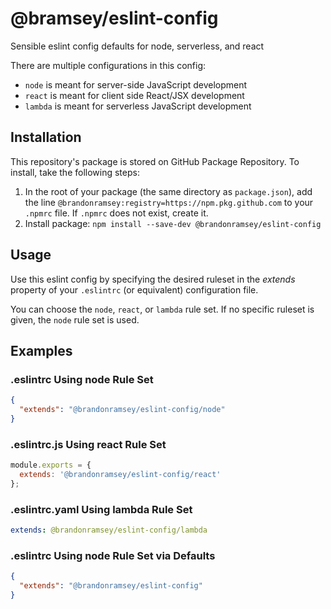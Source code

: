 # @bramsey/eslint-config

Sensible eslint config defaults for node, serverless, and react

There are multiple configurations in this config:

* `node` is meant for server-side JavaScript development
* `react` is meant for client side React/JSX development
* `lambda` is meant for serverless JavaScript development

## Installation
This repository's package is stored on GitHub Package Repository. To install,
take the following steps:

1. In the root of your package (the same directory as
    `package.json`), add the line `@brandonramsey:registry=https://npm.pkg.github.com`
    to your `.npmrc` file. If `.npmrc` does not exist, create it.
2. Install package: `npm install --save-dev @brandonramsey/eslint-config`

## Usage
Use this eslint config by specifying the desired ruleset in the *extends*
property of your `.eslintrc` (or equivalent) configuration file.

You can choose the `node`, `react`, or `lambda` rule set. If no specific ruleset
is given, the `node` rule set is used.

## Examples
### .eslintrc Using node Rule Set
```json
{
  "extends": "@brandonramsey/eslint-config/node"
}
```

### .eslintrc.js Using react Rule Set
```js
module.exports = {
  extends: '@brandonramsey/eslint-config/react'
};
```

### .eslintrc.yaml Using lambda Rule Set
```yaml
extends: @brandonramsey/eslint-config/lambda
```

### .eslintrc Using node Rule Set via Defaults
```json
{
  "extends": "@brandonramsey/eslint-config"
}
```
